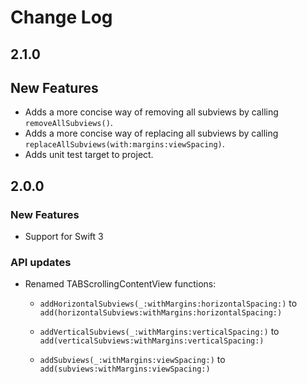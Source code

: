 # Change Log

## 2.1.0

## New Features

- Adds a more concise way of removing all subviews by calling `removeAllSubviews()`.
- Adds a more concise way of replacing all subviews by calling `replaceAllSubviews(with:margins:viewSpacing)`.
- Adds unit test target to project.

## 2.0.0

### New Features
- Support for Swift 3

### API updates
- Renamed TABScrollingContentView functions:

	-  `addHorizontalSubviews(_:withMargins:horizontalSpacing:)` to `add(horizontalSubviews:withMargins:horizontalSpacing:)`

	-  `addVerticalSubviews(_:withMargins:verticalSpacing:)` to `add(verticalSubviews:withMargins:verticalSpacing:)`

	-  `addSubviews(_:withMargins:viewSpacing:)` to `add(subviews:withMargins:viewSpacing:)`
